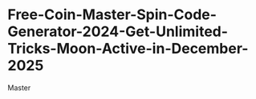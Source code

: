 # Free-Coin-Master-Spin-Code-Generator-2024-Get-Unlimited-Tricks-Moon-Active-in-December-2025
Master
